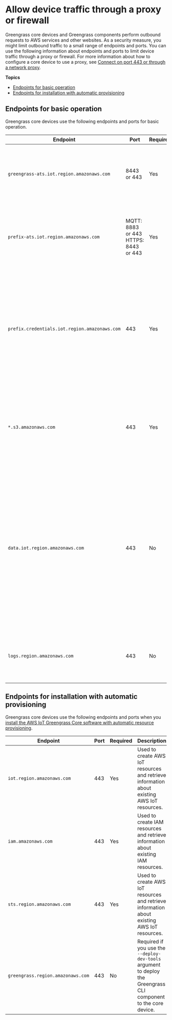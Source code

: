 # Allow device traffic through a proxy or firewall<a name="allow-device-traffic"></a>

Greengrass core devices and Greengrass components perform outbound requests to AWS services and other websites\. As a security measure, you might limit outbound traffic to a small range of endpoints and ports\. You can use the following information about endpoints and ports to limit device traffic through a proxy or firewall\. For more information about how to configure a core device to use a proxy, see [Connect on port 443 or through a network proxy](configure-greengrass-core-v2.md#configure-alpn-network-proxy)\.

**Topics**
+ [Endpoints for basic operation](#core-endpoints)
+ [Endpoints for installation with automatic provisioning](#automatic-provisioning-endpoints)

## Endpoints for basic operation<a name="core-endpoints"></a>

Greengrass core devices use the following endpoints and ports for basic operation\.


| Endpoint | Port | Required | Description | 
| --- | --- | --- | --- | 
|  `greengrass-ats.iot.region.amazonaws.com`   | 8443 or 443 | Yes |  Used for data plane operations, such as installing deployments and working with client devices\.   | 
|  `prefix-ats.iot.region.amazonaws.com`   |  MQTT: 8883 or 443 HTTPS: 8443 or 443  | Yes |  Used for data plane operations for device management, such as MQTT communication and shadow sync with AWS IoT Core\.   | 
|  `prefix.credentials.iot.region.amazonaws.com`  | 443 | Yes |  Used to acquire AWS credentials, which the core device uses to download component artifacts from Amazon S3 and perform other operations\. For more information, see [Authorize core devices to interact with AWS services](device-service-role.md)\.  | 
|  `*.s3.amazonaws.com`  | 443 | Yes |  Used for deployments\. This format includes the `*` character, because endpoint prefixes are controlled internally and might change at any time\.  | 
|  `data.iot.region.amazonaws.com`  | 443 | No |  Required if the core device runs a version of the [Greengrass nucleus](greengrass-nucleus-component.md) earlier than v2\.4\.0 and is configured to use a network proxy\. The core device uses this endpoint for MQTT communication with AWS IoT Core when behind a proxy\. For more information, see [Configure a network proxy](configure-greengrass-core-v2.md#configure-network-proxy)\.  | 
|  `logs.region.amazonaws.com`  | 443 | No |  Required if the Greengrass core device uses the [log manager component](log-manager-component.md) to write logs to CloudWatch\.  | 

## Endpoints for installation with automatic provisioning<a name="automatic-provisioning-endpoints"></a>

Greengrass core devices use the following endpoints and ports when you [install the AWS IoT Greengrass Core software with automatic resource provisioning](quick-installation.md)\.


| Endpoint | Port | Required | Description | 
| --- | --- | --- | --- | 
|  `iot.region.amazonaws.com`  | 443 | Yes |  Used to create AWS IoT resources and retrieve information about existing AWS IoT resources\.  | 
|  `iam.amazonaws.com`  | 443 | Yes |  Used to create IAM resources and retrieve information about existing IAM resources\.  | 
|  `sts.region.amazonaws.com`  | 443 | Yes |  Used to create AWS IoT resources and retrieve information about existing AWS IoT resources\.  | 
|  `greengrass.region.amazonaws.com`  | 443 | No |  Required if you use the `--deploy-dev-tools` argument to deploy the Greengrass CLI component to the core device\.  | 